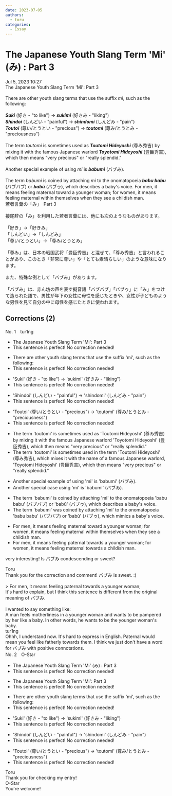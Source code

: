 ```yaml
---
date: 2023-07-05
authors:
  - toru
categories:
  - Essay
---
```


<h1 id="subject_show">The Japanese Youth Slang Term 'Mi' (み) : Part 3</h1>
<div class="date">Jul 5, 2023 10:27</div>
<div id="post"><div id="body_show_ori">
The Japanese Youth Slang Term 'Mi': Part 3<br/><br/>There are other youth slang terms that use the suffix <em>mi</em>, such as the following:<br/><br/><strong><em>Suki</em></strong> (好き - "to like") → <strong><em>sukimi</em></strong> (好きみ - "liking")<br/><strong><em>Shindoi</em></strong> (しんどい - "painful") → <strong><em>shindomi</em></strong> (しんどみ - "pain")<br/><strong><em>Toutoi</em></strong> (尊い/とうとい - "precious") → <strong><em>toutomi</em></strong> (尊み/とうとみ - "preciousness")<br/><br/>The term <em>toutomi</em> is sometimes used as <strong><em>Toutomi Hideyoshi</em></strong> (尊み秀吉) by mixing it with the famous Japanese warlord <strong><em>Toyotomi Hideyoshi</em></strong> (豊臣秀吉), which then means "very precious" or "really splendid."<br/><br/>Another special example of using <em>mi</em> is <strong><em>babumi</em></strong> (バブみ).<br/><br/>The term <em>babumi</em> is coined by attaching <em>mi</em> to the onomatopoeia <strong><em>babu babu</em></strong> (バブバブ) or <strong><em>babū</em></strong> (バブゥ), which describes a baby's voice. For men, it means feeling maternal toward a younger woman; for women, it means feeling maternal within themselves when they see a childish man.
</div></div>

<!-- more -->

<div id="post_ja"><div id="body_show_mo">
若者言葉の「み」　Part 3<br/><br/>接尾辞の「み」を利用した若者言葉には、他にも次のようなものがあります。<br/><br/>「好き」→「好きみ」<br/>「しんどい」→「しんどみ」<br/>「尊い/とうとい」→「尊み/とうとみ」<br/><br/>「尊み」は、日本の戦国武将「豊臣秀吉」と混ぜて、「尊み秀吉」と言われることがあり、このとき「非常に尊い」や「とても素晴らしい」のような意味になります。<br/><br/>また、特殊な例として「バブみ」があります。<br/><br/>「バブみ」は、赤ん坊の声を表す擬音語「バブバブ」「バブゥ」に「み」をつけて造られた語で、男性が年下の女性に母性を感じたときや、女性が子どものような男性を見て自分の中に母性を感じたときに使われます。
</div></div>

## Corrections (2)
<div id="block"><div class="first_name"> No. 1　<span class="just_name">tur1ng</span></div><div id="block2">
<ul class="correction_field">
<li class="incorrect">The Japanese Youth Slang Term 'Mi': Part 3</li>
<li class="corrected perfect">This sentence is perfect! No correction needed!</li>
</ul>
<ul class="correction_field">
<li class="incorrect">There are other youth slang terms that use the suffix 'mi', such as the following:</li>
<li class="corrected perfect">This sentence is perfect! No correction needed!</li>
</ul>
<ul class="correction_field">
<li class="incorrect">'Suki' (好き - "to like") → 'sukimi' (好きみ - "liking")</li>
<li class="corrected perfect">This sentence is perfect! No correction needed!</li>
</ul>
<ul class="correction_field">
<li class="incorrect">'Shindoi' (しんどい - "painful") → 'shindomi' (しんどみ - "pain")</li>
<li class="corrected perfect">This sentence is perfect! No correction needed!</li>
</ul>
<ul class="correction_field">
<li class="incorrect">'Toutoi' (尊い/とうとい - "precious") → 'toutomi' (尊み/とうとみ - "preciousness")</li>
<li class="corrected perfect">This sentence is perfect! No correction needed!</li>
</ul>
<ul class="correction_field">
<li class="incorrect">The term 'toutomi' is sometimes used as 'Toutomi Hideyoshi' (尊み秀吉) by mixing it with the famous Japanese warlord 'Toyotomi Hideyoshi' (豊臣秀吉), which then means "very precious" or "really splendid."</li>
<li class="corrected correct">
The term 'toutomi' is sometimes <span class="f_blue">used in the term</span> 'Toutomi Hideyoshi' (尊み秀吉), <span class="f_blue">which mixes </span>it with <span class="f_blue">the name of a famous Japanese warlord,</span> 'Toyotomi Hideyoshi' (豊臣秀吉), which then means "very precious" or "really splendid."
</li>
</ul>
<ul class="correction_field">
<li class="incorrect">Another special example of using 'mi' is 'babumi' (バブみ).</li>
<li class="corrected correct">
Another special <span class="f_blue">case using</span> 'mi' is 'babumi' (バブみ).
</li>
</ul>
<ul class="correction_field">
<li class="incorrect">The term 'babumi' is coined by attaching 'mi' to the onomatopoeia 'babu babu' (バブバブ) or 'babū' (バブゥ), which describes a baby's voice.</li>
<li class="corrected correct">
The term 'babumi' <span class="f_red">was</span> coined by attaching 'mi' to the onomatopoeia 'babu babu' (バブバブ) or 'babū' (バブゥ), which <span class="f_blue">mimics </span>a baby's voice.
</li>
</ul>
<ul class="correction_field">
<li class="incorrect">For men, it means feeling maternal toward a younger woman; for women, it means feeling maternal within themselves when they see a childish man.</li>
<li class="corrected correct">
For men, it means feeling <span class="f_red">paternal</span> toward<span class="f_red">s</span> a younger woman; for women, it means feeling maternal <span class="f_blue">towards a</span> childish man.
</li>
</ul>
<p class="comment_small">
 very interesting! Is バブみ condescending or sweet?
</p>

</div><div class="name"><span class="just_name">Toru</span><br>
Thank you for the correction and comment! バブみ is sweet. :)<br/><br/>&gt; For men, it means feeling paternal towards a younger woman;<br/>It's hard to explain, but I think this sentence is different from the original meaning of バブみ.<br/><br/>I wanted to say something like:<br/>A man feels motherliness in a younger woman and wants to be pampered by her like a baby. In other words, he wants to be the younger woman's baby.
</div>
<div class="name"><span class="just_name">tur1ng</span><br>
Ohhh, I understand now. It's hard to express in English. Paternal would mean you feel like fatherly towards them. I think we just don't have a word for バブみ with positive connotations.
</div>
</div>
<div id="block"><div class="first_name"> No. 2　<span class="just_name">O-Star</span></div><div id="block2">
<ul class="correction_field">
<li class="incorrect">The Japanese Youth Slang Term 'Mi' (み) : Part 3</li>
<li class="corrected perfect">This sentence is perfect! No correction needed!</li>
</ul>
<ul class="correction_field">
<li class="incorrect">The Japanese Youth Slang Term 'Mi': Part 3</li>
<li class="corrected perfect">This sentence is perfect! No correction needed!</li>
</ul>
<ul class="correction_field">
<li class="incorrect">There are other youth slang terms that use the suffix 'mi', such as the following:</li>
<li class="corrected perfect">This sentence is perfect! No correction needed!</li>
</ul>
<ul class="correction_field">
<li class="incorrect">'Suki' (好き - "to like") → 'sukimi' (好きみ - "liking")</li>
<li class="corrected perfect">This sentence is perfect! No correction needed!</li>
</ul>
<ul class="correction_field">
<li class="incorrect">'Shindoi' (しんどい - "painful") → 'shindomi' (しんどみ - "pain")</li>
<li class="corrected perfect">This sentence is perfect! No correction needed!</li>
</ul>
<ul class="correction_field">
<li class="incorrect">'Toutoi' (尊い/とうとい - "precious") → 'toutomi' (尊み/とうとみ - "preciousness")</li>
<li class="corrected perfect">This sentence is perfect! No correction needed!</li>
</ul>
</div><div class="name"><span class="just_name">Toru</span><br>
Thank you for checking my entry!
</div>
<div class="name"><span class="just_name">O-Star</span><br>
You're welcome!
</div>
</div>
